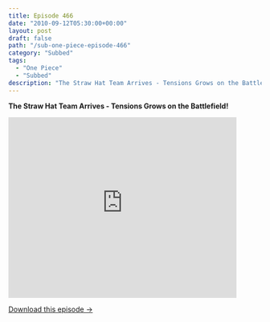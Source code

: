 ```yaml
---
title: Episode 466
date: "2010-09-12T05:30:00+00:00"
layout: post
draft: false
path: "/sub-one-piece-episode-466"
category: "Subbed"
tags:
  - "One Piece"
  - "Subbed"
description: "The Straw Hat Team Arrives - Tensions Grows on the Battlefield!"
---
```


**The Straw Hat Team Arrives - Tensions Grows on the Battlefield!**

<iframe width="640" height="360" src="https://www.rapidvideo.com/e/G6FRPEUYDK" frameborder="0" marginwidth=0 marginheight=0 scrolling=no allowfullscreen style="max-width:90%;"></iframe>

<a href="http://ouo.io/qs/eCodkFEQ?s=https://www.rapidvideo.com/d/G6FRPEUYDK" class="styled_a">Download this episode →</a>


